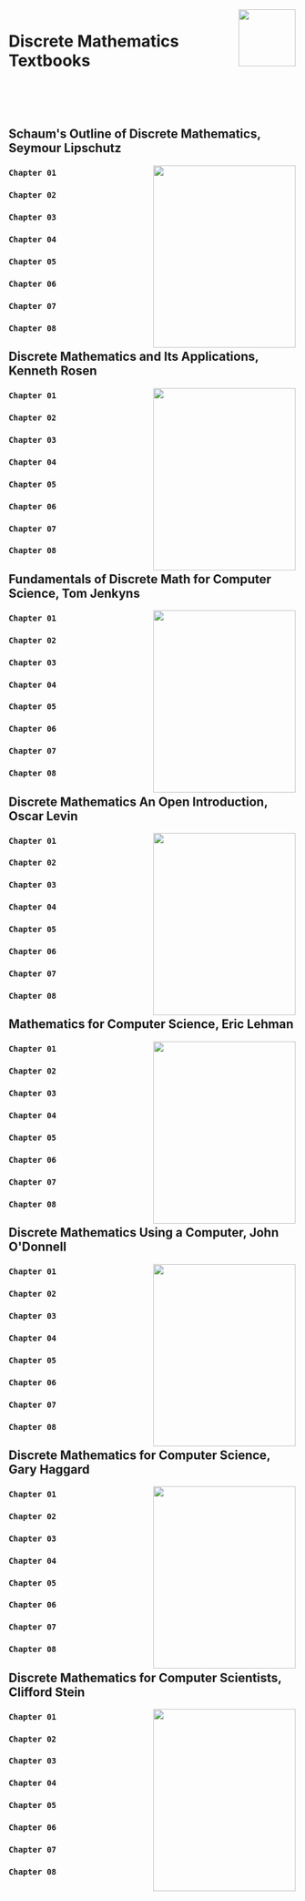 <img align="right" width="100" src="https://github.com/cs-MohamedAyman/Computer-Science/blob/master/covers/textbooks.jpg">

# Discrete Mathematics Textbooks

<br><br><br>

## Schaum's Outline of Discrete Mathematics, Seymour Lipschutz

<img align="right" width="250" height="320" src="https://github.com/cs-MohamedAyman/Computer-Science/blob/master/covers/Schaum's-Outline-of-Discrete-Mathematics-Seymour-Lipschutz.jpg">

### `Chapter 01`
### `Chapter 02`
### `Chapter 03`
### `Chapter 04`
### `Chapter 05`
### `Chapter 06`
### `Chapter 07`
### `Chapter 08`

## Discrete Mathematics and Its Applications, Kenneth Rosen

<img align="right" width="250" height="320" src="https://github.com/cs-MohamedAyman/Computer-Science/blob/master/covers/Discrete-Mathematics-and-Its-Applications-Kenneth-Rosen.jpg">

### `Chapter 01`
### `Chapter 02`
### `Chapter 03`
### `Chapter 04`
### `Chapter 05`
### `Chapter 06`
### `Chapter 07`
### `Chapter 08`

## Fundamentals of Discrete Math for Computer Science, Tom Jenkyns

<img align="right" width="250" height="320" src="https://github.com/cs-MohamedAyman/Computer-Science/blob/master/covers/Fundamentals-of-Discrete-Math-for-Computer-Science-Tom-Jenkyns.jpg">

### `Chapter 01`
### `Chapter 02`
### `Chapter 03`
### `Chapter 04`
### `Chapter 05`
### `Chapter 06`
### `Chapter 07`
### `Chapter 08`

## Discrete Mathematics An Open Introduction, Oscar Levin

<img align="right" width="250" height="320" src="https://github.com/cs-MohamedAyman/Computer-Science/blob/master/covers/Discrete-Mathematics-An-Open-Introduction-Oscar-Levin.jpg">

### `Chapter 01`
### `Chapter 02`
### `Chapter 03`
### `Chapter 04`
### `Chapter 05`
### `Chapter 06`
### `Chapter 07`
### `Chapter 08`

## Mathematics for Computer Science, Eric Lehman

<img align="right" width="250" height="320" src="https://github.com/cs-MohamedAyman/Computer-Science/blob/master/covers/Mathematics-for-Computer-Science-Eric-Lehman.jpg">

### `Chapter 01`
### `Chapter 02`
### `Chapter 03`
### `Chapter 04`
### `Chapter 05`
### `Chapter 06`
### `Chapter 07`
### `Chapter 08`

## Discrete Mathematics Using a Computer, John O'Donnell

<img align="right" width="250" height="320" src="https://github.com/cs-MohamedAyman/Computer-Science/blob/master/covers/Discrete-Mathematics-Using-a-Computer-John-O'Donnell.jpg">

### `Chapter 01`
### `Chapter 02`
### `Chapter 03`
### `Chapter 04`
### `Chapter 05`
### `Chapter 06`
### `Chapter 07`
### `Chapter 08`

## Discrete Mathematics for Computer Science, Gary Haggard

<img align="right" width="250" height="320" src="https://github.com/cs-MohamedAyman/Computer-Science/blob/master/covers/Discrete-Mathematics-for-Computer-Science-Gary-Haggard.jpg">

### `Chapter 01`
### `Chapter 02`
### `Chapter 03`
### `Chapter 04`
### `Chapter 05`
### `Chapter 06`
### `Chapter 07`
### `Chapter 08`

## Discrete Mathematics for Computer Scientists, Clifford Stein

<img align="right" width="250" height="320" src="https://github.com/cs-MohamedAyman/Computer-Science/blob/master/covers/Discrete-Mathematics-for-Computer-Scientists-Clifford-Stein.jpg">

### `Chapter 01`
### `Chapter 02`
### `Chapter 03`
### `Chapter 04`
### `Chapter 05`
### `Chapter 06`
### `Chapter 07`
### `Chapter 08`
